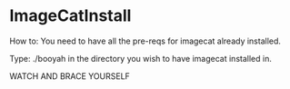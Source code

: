 # ImageCatInstall

How to:
You need to have all the pre-reqs for imagecat already installed.

Type:
./booyah        in the directory you wish to have imagecat installed in.

WATCH AND BRACE YOURSELF
